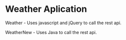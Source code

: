 # Weather Aplication

Weather - Uses javascript and jQuery to call the rest api.

WeatherNew - Uses Java to call the rest api.
